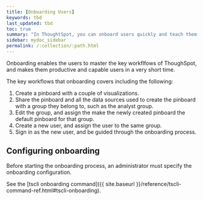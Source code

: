 ```yaml
---
title: [Onboarding Users]
keywords: tbd
last_updated: tbd
toc: true
summary: "In ThoughtSpot, you can onboard users quickly and teach them how to use the application quickly and efficiently."
sidebar: mydoc_sidebar
permalink: /:collection/:path.html
---
```


Onboarding enables the users to master the key workflfows of ThoughSpot, and makes them productive and capable users in a very short time.

The key workflows that onboarding covers including the following:

1. Create a pinboard with a couple of visualizations.
2. Share the pinboard and all the data sources used to create the pinboard with a group they belong to, such as the analyst group.
3. Edit the group, and assign the make the newly created pinboard the default pinboard for that group.
4. Create a new user, and assign the user to the same group.
5. Sign in as the new user, and be guided through the onboarding process.



## Configuring onboarding

Before starting the onboarding process, an administrator must specify the onboarding configuration.

See the [tscli onboarding command]({{ site.baseurl }}/reference/tscli-command-ref.html#tscli-onboarding).

